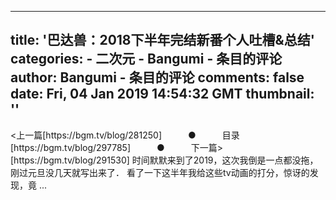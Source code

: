 
---
title: '巴达兽：2018下半年完结新番个人吐槽&总结'
categories: 
    - 二次元
    - Bangumi - 条目的评论
author: Bangumi - 条目的评论
comments: false
date: Fri, 04 Jan 2019 14:54:32 GMT
thumbnail: ''
---

<div>   
<上一篇[https://bgm.tv/blog/281250]　　　●　　　目录[https://bgm.tv/blog/297785]　　　●　　　下一篇>[https://bgm.tv/blog/291530]
时间默默来到了2019，这次我倒是一点都没拖，刚过元旦没几天就写出来了．
看了一下这半年我给这些tv动画的打分，惊讶的发现，竟 ...  
</div>
            